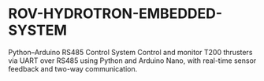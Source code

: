 # ROV-HYDROTRON-EMBEDDED-SYSTEM
Python–Arduino RS485 Control System Control and monitor T200 thrusters via UART over RS485 using Python and Arduino Nano, with real-time sensor feedback and two-way communication.
